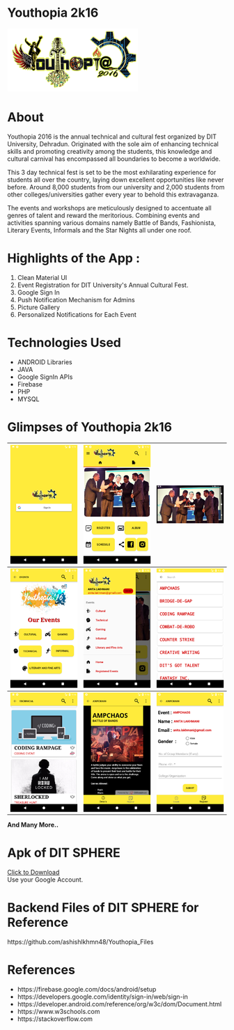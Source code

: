 # Youthopia 2k16

<img src = "app/src/main/res/drawable/logo.png" width = "300">

<h1>About</h1>
<p>
Youthopia 2016 is the annual technical and cultural fest organized by DIT University, Dehradun. Originated with the sole aim of enhancing technical skills and promoting creativity among the students, this knowledge and cultural carnival has encompassed all boundaries to become a worldwide. 
</p>

<p>
This 3 day technical fest is set to be the most exhilarating experience for students all over the country, laying down excellent opportunities like never before. Around 8,000 students from our university and 2,000 students from other colleges/universities gather every year to behold this extravaganza. 
</p>

<p>
The events and workshops are meticulously designed to accentuate all genres of talent and reward the meritorious. Combining events and activities spanning various domains namely Battle of Bands, Fashionista, Literary Events, Informals and the Star Nights all under one roof.
</p>

<h1>Highlights of the App :</h1>
<ol>
<li>Clean Material UI</li>
<li>Event Registration for DIT University's Annual Cultural Fest.</li>
<li>Google Sign In</li>
<li>Push Notification Mechanism for Admins</li>
<li>Picture Gallery</li>
<li>Personalized Notifications for Each Event</li>
</ol>


<h1>Technologies Used</h1>
<ul>
<li>ANDROID Libraries</li>
<li>JAVA</li>
<li>Google SignIn APIs</li>
<li>Firebase</li>
<li>PHP</li>
<li>MYSQL</li>
</ul>

<h1>Glimpses of Youthopia 2k16</h1>
<table>
  <tr>
    <th> <img src = "images/1.png" width = "200"> </th>
    <th> <img src = "images/2.png" width = "200"> </th>
    <th> <img src = "images/3.png" width = "200"> </th>
  </tr>
  <tr>
    <th> <img src = "images/4.png" width = "200"> </th>
    <th> <img src = "images/5.png" width = "200"> </th>
    <th> <img src = "images/6.png" width = "200"> </th>
  </tr>
    <tr>
    <th> <img src = "images/7.png" width = "200"> </th>
    <th> <img src = "images/8.png" width = "200"> </th>
    <th> <img src = "images/9.png" width = "200"> </th>
  </tr>
  </table>
  <b>And Many More..</b>

<h1>Apk of DIT SPHERE</h1>
<a href = "https://raw.githubusercontent.com/ashishlkhmn48/Youthopia/master/images/youthopia.apk">Click to Download</a>
<br>
Use your Google Account.

<h1>Backend Files of DIT SPHERE for Reference</h1>
https://github.com/ashishlkhmn48/Youthopia_Files

<h1>References</h1>
  <ul>
  <li>https://firebase.google.com/docs/android/setup</li>
  <li>https://developers.google.com/identity/sign-in/web/sign-in</li>
  <li>https://developer.android.com/reference/org/w3c/dom/Document.html</li>
  <li>https://www.w3schools.com</li>
  <li>https://stackoverflow.com</li>
</ul>
